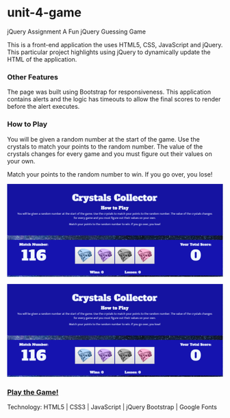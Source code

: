 # unit-4-game
jQuery Assignment
A Fun jQuery Guessing Game

This is a front-end application the uses HTML5, CSS, JavaScript and jQuery. This particular project highlights using jQuery to dynamically update the HTML of the application.

### Other Features
The page was built using Bootstrap for responsiveness.
This application contains alerts and the logic has timeouts to allow the final scores to render before the alert executes.

### How to Play
You will be given a random number at the start of the game. Use the crystals to match your points to the random number. The value of the crystals changes for every game and you must figure out their values on your own.

Match your points to the random number to win. If you go over, you lose!

![alt text](assets/images/crystal-collector-4.PNG "Image 1")


![alt text](assets/images/crystal-collector-4.PNG "Crystals Collector 2")

### [Play the Game!](https://smit239.github.io/unit-4-game/)

Technology:
HTML5 | CSS3 | JavaScript | jQuery
Bootstrap | Google Fonts